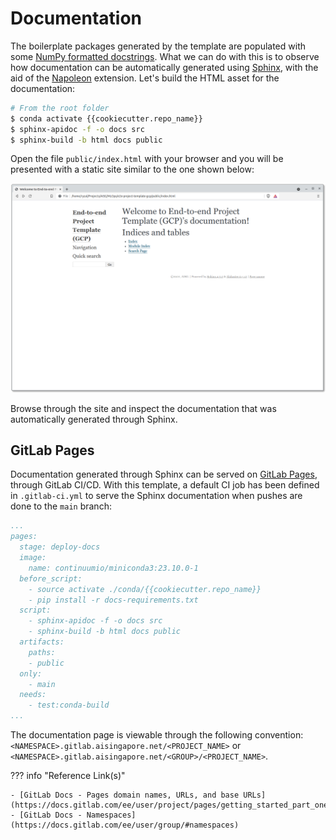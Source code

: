 # Documentation

The boilerplate packages generated by the template are populated with
some [NumPy formatted docstrings][numpy]. What we can do with this is 
to observe how documentation can be automatically generated using
[Sphinx], with the aid of the [Napoleon] extension. Let's build the 
HTML asset for the documentation:

```bash
# From the root folder
$ conda activate {{cookiecutter.repo_name}}
$ sphinx-apidoc -f -o docs src
$ sphinx-build -b html docs public
```

Open the file `public/index.html` with your browser and you will be
presented with a static site similar to the one shown below:

![Sphinx - Generated Landing Page for Documentation Site](assets/screenshots/sphinx-generated-doc-landing-page.png)

Browse through the site and inspect the documentation that was
automatically generated through Sphinx.

[numpy]: https://numpydoc.readthedocs.io/en/latest/format.html#docstring-standard
[Sphinx]: https://www.sphinx-doc.org/en/master/
[Napoleon]: https://www.sphinx-doc.org/en/master/usage/extensions/napoleon.html

## GitLab Pages

Documentation generated through Sphinx can be served on [GitLab Pages], 
through GitLab CI/CD. With this template, a default CI job has been 
defined in `.gitlab-ci.yml` to serve the Sphinx documentation when 
pushes are done to the `main` branch:

```yaml
...
pages:
  stage: deploy-docs
  image:
    name: continuumio/miniconda3:23.10.0-1
  before_script:
    - source activate ./conda/{{cookiecutter.repo_name}}
    - pip install -r docs-requirements.txt
  script:
    - sphinx-apidoc -f -o docs src
    - sphinx-build -b html docs public
  artifacts:
    paths:
    - public
  only:
    - main
  needs:
    - test:conda-build
...
```

The documentation page is viewable through the following convention:
`<NAMESPACE>.gitlab.aisingapore.net/<PROJECT_NAME>` or
`<NAMESPACE>.gitlab.aisingapore.net/<GROUP>/<PROJECT_NAME>`.

??? info "Reference Link(s)"

    - [GitLab Docs - Pages domain names, URLs, and base URLs](https://docs.gitlab.com/ee/user/project/pages/getting_started_part_one.html)
    - [GitLab Docs - Namespaces](https://docs.gitlab.com/ee/user/group/#namespaces)

[GitLab Pages]: https://docs.gitlab.com/ee/user/project/pages/